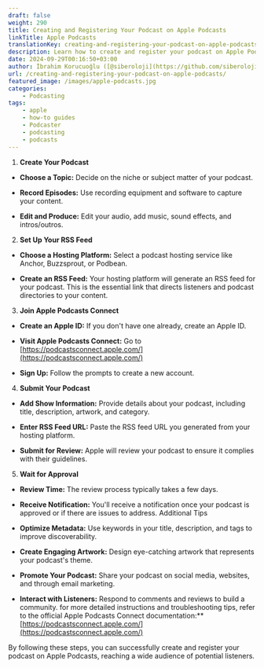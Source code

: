 ```yaml
---
draft: false
weight: 290
title: Creating and Registering Your Podcast on Apple Podcasts
linkTitle: Apple Podcasts
translationKey: creating-and-registering-your-podcast-on-apple-podcasts
description: Learn how to create and register your podcast on Apple Podcasts, reaching a wide audience of potential listeners.
date: 2024-09-29T00:16:50+03:00
author: İbrahim Korucuoğlu ([@siberoloji](https://github.com/siberoloji))
url: /creating-and-registering-your-podcast-on-apple-podcasts/
featured_image: /images/apple-podcasts.jpg
categories:
    - Podcasting
tags:
    - apple
    - how-to guides
    - Podcaster
    - podcasting
    - podcasts
---
```

1. **Create Your Podcast**

* **Choose a Topic:** Decide on the niche or subject matter of your podcast.

* **Record Episodes:** Use recording equipment and software to capture your content.

* **Edit and Produce:** Edit your audio, add music, sound effects, and intros/outros.

2. **Set Up Your RSS Feed**

* **Choose a Hosting Platform:** Select a podcast hosting service like Anchor, Buzzsprout, or Podbean.

* **Create an RSS Feed:** Your hosting platform will generate an RSS feed for your podcast. This is the essential link that directs listeners and podcast directories to your content.

3. **Join Apple Podcasts Connect**

* **Create an Apple ID:** If you don't have one already, create an Apple ID.

* **Visit Apple Podcasts Connect:** Go to [https://podcastsconnect.apple.com/](https://podcastsconnect.apple.com/)

* **Sign Up:** Follow the prompts to create a new account.

4. **Submit Your Podcast**

* **Add Show Information:** Provide details about your podcast, including title, description, artwork, and category.

* **Enter RSS Feed URL:** Paste the RSS feed URL you generated from your hosting platform.

* **Submit for Review:** Apple will review your podcast to ensure it complies with their guidelines.

5. **Wait for Approval**

* **Review Time:** The review process typically takes a few days.

* **Receive Notification:** You'll receive a notification once your podcast is approved or if there are issues to address.
Additional Tips
* **Optimize Metadata:** Use keywords in your title, description, and tags to improve discoverability.

* **Create Engaging Artwork:** Design eye-catching artwork that represents your podcast's theme.

* **Promote Your Podcast:** Share your podcast on social media, websites, and through email marketing.

* **Interact with Listeners:** Respond to comments and reviews to build a community.
for more detailed instructions and troubleshooting tips, refer to the official Apple Podcasts Connect documentation:** [https://podcastsconnect.apple.com/](https://podcastsconnect.apple.com/)

By following these steps, you can successfully create and register your podcast on Apple Podcasts, reaching a wide audience of potential listeners.
